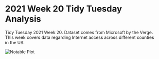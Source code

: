 # 2021 Week 20 Tidy Tuesday Analysis

Tidy Tuesday 2021 Week 20. Dataset comes from Microsoft by the Verge. This week covers data regarding Internet access across different counties in the US.

![Notable Plot](https://github.com/Tgordon523/tidy_tuesdays/blob/main/05-11-2021/plots/ceo_departures.png)
